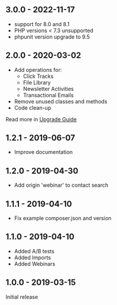 ## 3.0.0 - 2022-11-17

* support for 8.0 and 8.1
* PHP versions < 7.3 unsupported
* phpunit version upgrade to 9.5

## 2.0.0 - 2020-03-02

* Add operations for:
  * Click Tracks
  * File Library
  * Newsletter Activities
  * Transactional Emails
* Remove unused classes and methods
* Code clean-up

Read more in [Upgrade Guide](UPGRADING.md)

## 1.2.1 - 2019-06-07

* Improve documentation

## 1.2.0 - 2019-04-30

* Add origin 'webinar' to contact search

## 1.1.1 - 2019-04-10

* Fix example composer.json and version

## 1.1.0 - 2019-04-10

* Added A/B tests
* Added Imports
* Added Webinars

## 1.0.0 - 2019-03-15

Initial release
